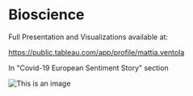 # Bioscience

Full Presentation and Visualizations available at:

https://public.tableau.com/app/profile/mattia.ventola

In "Covid-19 European Sentiment Story" section

![This is an image](https://github.com/mattiaventola/Bioscience/blob/main/screendslab.jpg)
